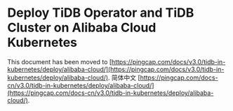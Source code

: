 # Deploy TiDB Operator and TiDB Cluster on Alibaba Cloud Kubernetes

This document has been moved to [https://pingcap.com/docs/v3.0/tidb-in-kubernetes/deploy/alibaba-cloud/](https://pingcap.com/docs/v3.0/tidb-in-kubernetes/deploy/alibaba-cloud/).
简体中文 [https://pingcap.com/docs-cn/v3.0/tidb-in-kubernetes/deploy/alibaba-cloud/](https://pingcap.com/docs-cn/v3.0/tidb-in-kubernetes/deploy/alibaba-cloud/).

